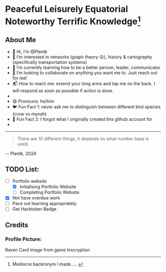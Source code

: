 <!---
<picture>
 <source media="(prefers-color-scheme: dark)" srcset="YOUR-DARKMODE-IMAGE">
 <source media="(prefers-color-scheme: light)" srcset="YOUR-LIGHTMODE-IMAGE">
 <img alt="YOUR-ALT-TEXT" src="YOUR-DEFAULT-IMAGE">
</picture>
--->

# Peaceful Leisurely Equatorial Noteworthy Terrific Knowledge[^1]
## About Me
- :wave: Hi, I’m @Plentk
- :eyes: I’m interested in networks (graph theory :astonished:), history & cartography (specifically transportation systems)
- :seedling: I’m currently learning how to be a better person, leader, communicator
- :handshake: I’m looking to collaborate on anything you want me to. Just reach out for me!
- :mailbox_with_mail: How to reach me: extend your long arms and tap me on the back. I will respond as soon as possible if action is done.
- <!--- :singapore: Proud (and Complaining) Singaporean--->
- :smile: Pronouns: he/him
- :bird: Fun Fact 1: never ask me to distinguish between different bird species (crow vs mynah)
- :thinking: Fun Fact 2: I forgot what I originally created this github account for
- 



---
> There are 10 different things, it depends on what number base is used.

-- Plentk, 2024
## TODO List:
* [ ] Portfolio website
  * [x] Initialising Portfolio Website
  * [ ] Completing Portfolio Website
* [x] Not have overdue work
* [ ] Pace out learning appropriately
* [ ] Get Hacktober Badge

## Credits
### Profile Picture: 
Raven Card image from game Inscryption

[^1]: Mediocre backronym I made......
<!---
Plentk/Plentk is a ✨ special ✨ repository because its `README.md` (this file) appears on your GitHub profile.
You can click the Preview link to take a look at your changes.
--->
